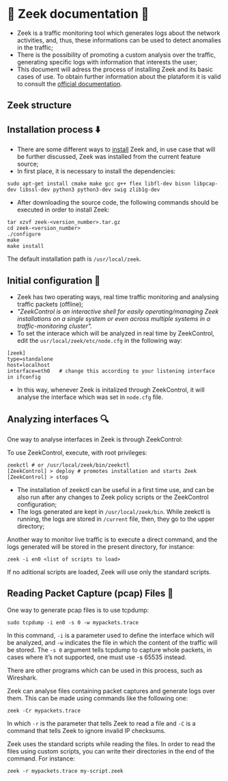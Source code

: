 #     📃 Zeek documentation 📃

- Zeek is a traffic monitoring tool which generates logs about the network activities, and, thus, these informations can be used to detect anomalies in the traffic;
- There is the possibility of promoting a custom analysis over the traffic, generating specific logs with information that interests the user;
- This document will adress the process of installing Zeek and its basic cases of use. To obtain further information about the plataform it is valid to consult the [official documentation](docs.zeek.org).

## Zeek structure 

## Installation process ⬇️

- There are some different ways to [install](https://zeek.org/get-zeek/) Zeek and, in use case that will be further discussed, Zeek was installed from the current feature source;
- In first place, it is necessary to install the dependencies:

```
sudo apt-get install cmake make gcc g++ flex libfl-dev bison libpcap-dev libssl-dev python3 python3-dev swig zlib1g-dev
```

- After downloading the source code, the following commands should be executed in order to install Zeek:

```
tar xzvf zeek-<version_number>.tar.gz
cd zeek-<version_number>
./configure
make
make install
```

The default installation path is `/usr/local/zeek`.

## Initial configuration 🔧

- Zeek has two operating ways, real time traffic monitoring and analysing traffic packets (offline);
- *"ZeekControl is an interactive shell for easily operating/managing Zeek installations on a single system or even across multiple systems in a traffic-monitoring cluster".*
- To set the interace which will be analyzed in real time by ZeekControl, edit the `usr/local/zeek/etc/node.cfg` in the following way:

```
[zeek]
type=standalone
host=localhost
interface=eth0   # change this according to your listening interface in ifconfig
```

- In this way, whenever Zeek is initalized through ZeekControl, it will analyse the interface which was set in `node.cfg` file.

## Analyzing interfaces 🔍

One way to analyse interfaces in Zeek is through ZeekControl:

To use ZeekControl, execute, with root privileges:

```
zeekctl # or /usr/local/zeek/bin/zeekctl
[ZeekControl] > deploy # promotes installation and starts Zeek
[ZeekControl] > stop
```

- The installation of zeekctl can be useful in a first time use, and can be also run after any changes to Zeek policy scripts or the ZeekControl configuration;
- The logs generated are kept in `/usr/local/zeek/bin`. While zeekctl is running, the logs are stored in `/current` file, then, they go to the upper directory;

Another way to monitor live traffic is to execute a direct command, and the logs generated will be stored in the present directory, for instance:

```
zeek -i en0 <list of scripts to load>
```

If no aditional scripts are loaded, Zeek will use only the standard scripts.

## Reading Packet Capture (pcap) Files 📁

One way to generate pcap files is to use tcpdump:

```sudo tcpdump -i en0 -s 0 -w mypackets.trace```

In this command, `-i` is a parameter used to define the interface which will be analyzed, and `-w` indicates the file in which the content of the traffic will be stored. The `-s 0` argument tells tcpdump to capture whole packets, in cases where it’s not supported, one must use -s 65535 instead.

There are other programs which can be used in this process, such as Wireshark.

Zeek can analyse files containing packet captures and generate logs over them. This can be made using commands like the following one:

```
zeek -Cr mypackets.trace
```

In which `-r` is the parameter that tells Zeek to read a file and `-C` is a command that tells Zeek to ignore invalid IP checksums. 

Zeek uses the standard scripts while reading the files. In order to read the files using custom scripts, you can write their directories in the end of the command. For instance:

```
zeek -r mypackets.trace my-script.zeek
```


  

